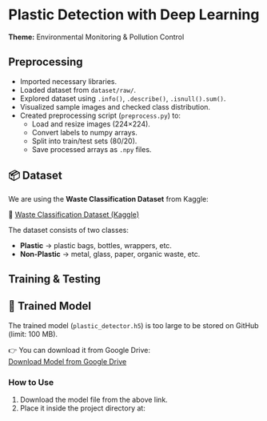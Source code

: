 # Plastic Detection with Deep Learning  
**Theme:** Environmental Monitoring & Pollution Control  

## Preprocessing
- Imported necessary libraries.  
- Loaded dataset from `dataset/raw/`.  
- Explored dataset using `.info()`, `.describe()`, `.isnull().sum()`.  
- Visualized sample images and checked class distribution.  
- Created preprocessing script (`preprocess.py`) to:  
  - Load and resize images (224×224).  
  - Convert labels to numpy arrays.  
  - Split into train/test sets (80/20).  
  - Save processed arrays as `.npy` files.  

## 📦 Dataset  
We are using the **Waste Classification Dataset** from Kaggle:  

🔗 [Waste Classification Dataset (Kaggle)](https://www.kaggle.com/datasets/techsash/waste-classification-data)  

The dataset consists of two classes:  
- **Plastic** → plastic bags, bottles, wrappers, etc.  
- **Non-Plastic** → metal, glass, paper, organic waste, etc.   

## Training & Testing
## 📌 Trained Model

The trained model (`plastic_detector.h5`) is too large to be stored on GitHub (limit: 100 MB).  

👉 You can download it from Google Drive:  
[Download Model from Google Drive](https://drive.google.com/drive/u/0/folders/1G1QaoTS1yJc0HZIbZhGohy3nAXeyww-6?lfhs=2)

### How to Use
1. Download the model file from the above link.  
2. Place it inside the project directory at:

